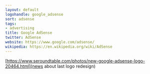 ```yaml
---
layout: default
logohandle: google_adsense
sort: adsense
tags:
- advertising
title: Google AdSense
twitter: AdSense
website: https://www.google.com/adsense/
wikipedia: https://en.wikipedia.org/wiki/AdSense
---
```


[https://www.seroundtable.com/photos/new-google-adsense-logo-20464.html](news about last logo redesign)
